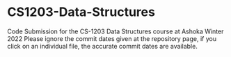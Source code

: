 # CS1203-Data-Structures
Code Submission for the CS-1203 Data Structures course at Ashoka Winter 2022
Please ignore the commit dates given at the repository page, if you click on an individual file, the accurate commit dates are available.
